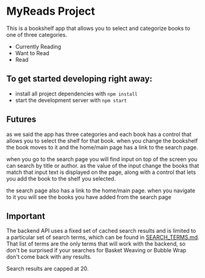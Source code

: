 # MyReads Project

This is a bookshelf app that allows you to select and categorize books to one of three categories.

- Currently Reading
- Want to Read
- Read

## To get started developing right away:

- install all project dependencies with `npm install`
- start the development server with `npm start`

## Futures

as we said the app has three categories and each book has a control that allows you to select the shelf for that book.
when you change the bookshelf the book moves to it and the home/main page has a link to the search page.

when you go to the search page you will find input on top of the screen you can search by title or author. as the value of the input change the books that match that input text is displayed on the page, along with a control that lets you add the book to the shelf you selected.

the search page also has a link to the home/main page. when you navigate to it you will see the books you have added from the search page

## Important

The backend API uses a fixed set of cached search results and is limited to a particular set of search terms, which can be found in [SEARCH_TERMS.md](SEARCH_TERMS.md). That list of terms are the only terms that will work with the backend, so don't be surprised if your searches for Basket Weaving or Bubble Wrap don't come back with any results.

Search results are capped at 20.
